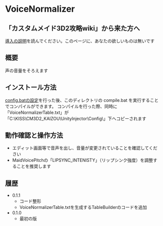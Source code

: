 ﻿# VoiceNormalizer

## 「カスタムメイド3D2攻略wiki」から来た方へ

[導入の説明](../INSTALL.md)を読んでください。このページに、あなたの欲しいものは無いです


## 概要

声の音量をそろえます


## インストール方法

[config.batの設定](../INSTALL.md)を行った後、このディレクトリの compile.bat を実行することでコンパイルができます。
コンパイルを行った際、同時に「VoiceNormalizerTable.txt」が「C:\KISS\CM3D2_KAIZOU\UnityInjector\Config\」下へコピーされます


## 動作確認と操作方法

 - エディット画面等で音声を出し、音量が変更されていることを確認してください
 - MaidVoicePitchの「LIPSYNC_INTENISTY」（リップシンク強度）を調整することを推奨します


## 履歴

 - 0.1.1
   - コード整形
   - VoiceNormalizerTable.txtを生成するTableBuilderのコードを追加
 - 0.1.0
   - 最初の版
